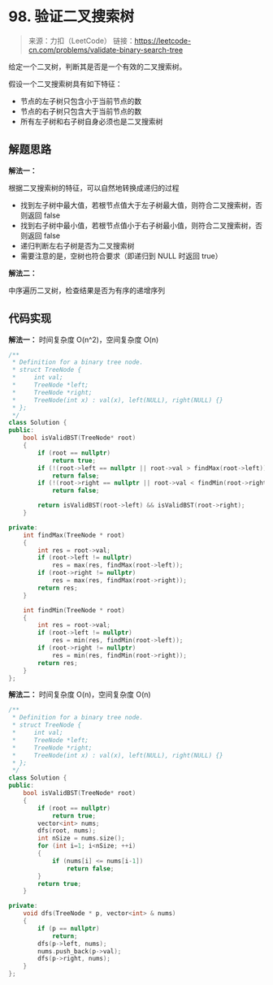 ﻿# 98. 验证二叉搜索树
> 来源：力扣（LeetCode）
链接：https://leetcode-cn.com/problems/validate-binary-search-tree

给定一个二叉树，判断其是否是一个有效的二叉搜索树。

假设一个二叉搜索树具有如下特征：

* 节点的左子树只包含小于当前节点的数
* 节点的右子树只包含大于当前节点的数
* 所有左子树和右子树自身必须也是二叉搜索树


## 解题思路
**解法一：** 

根据二叉搜索树的特征，可以自然地转换成递归的过程

* 找到左子树中最大值，若根节点值大于左子树最大值，则符合二叉搜索树，否则返回 false
* 找到右子树中最小值，若根节点值小于右子树最小值，则符合二叉搜索树，否则返回 false
* 递归判断左右子树是否为二叉搜索树
* 需要注意的是，空树也符合要求（即递归到 NULL 时返回 true）


**解法二：** 

中序遍历二叉树，检查结果是否为有序的递增序列

## 代码实现

**解法一：**
时间复杂度 O(n^2)，空间复杂度 O(n)
```cpp
/**
 * Definition for a binary tree node.
 * struct TreeNode {
 *     int val;
 *     TreeNode *left;
 *     TreeNode *right;
 *     TreeNode(int x) : val(x), left(NULL), right(NULL) {}
 * };
 */
class Solution {
public:
    bool isValidBST(TreeNode* root) 
    {
        if (root == nullptr)
            return true;
        if (!(root->left == nullptr || root->val > findMax(root->left)))
            return false;
        if (!(root->right == nullptr || root->val < findMin(root->right)))
            return false;

        return isValidBST(root->left) && isValidBST(root->right);
    }

private:
    int findMax(TreeNode * root)
    {
        int res = root->val;
        if (root->left != nullptr)
            res = max(res, findMax(root->left));
        if (root->right != nullptr)
            res = max(res, findMax(root->right));
        return res;
    }

    int findMin(TreeNode * root)
    {
        int res = root->val;
        if (root->left != nullptr)
            res = min(res, findMin(root->left));
        if (root->right != nullptr)
            res = min(res, findMin(root->right));
        return res;
    }
};
```

**解法二：**
时间复杂度 O(n)，空间复杂度 O(n)
```cpp
/**
 * Definition for a binary tree node.
 * struct TreeNode {
 *     int val;
 *     TreeNode *left;
 *     TreeNode *right;
 *     TreeNode(int x) : val(x), left(NULL), right(NULL) {}
 * };
 */
class Solution {
public:
    bool isValidBST(TreeNode* root) 
    {
        if (root == nullptr)
            return true;
        vector<int> nums;
        dfs(root, nums);
        int nSize = nums.size();
        for (int i=1; i<nSize; ++i)
        {
            if (nums[i] <= nums[i-1])
                return false;
        }
        return true;
    }

private:
    void dfs(TreeNode * p, vector<int> & nums)
    {
        if (p == nullptr)
            return;
        dfs(p->left, nums);
        nums.push_back(p->val);
        dfs(p->right, nums);
    }
};
```


